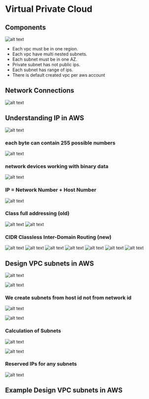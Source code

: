 # Virtual Private Cloud

## Components

![alt text](images/vpc-classification.png)

- Each vpc must be in one region.
- Each vpc have multi nested subnets.
- Each subnet must be in one AZ.
- Private subnet has not public ips.
- Each subnet has range of ips.
- There is default created vpc per aws account

## Network Connections

![alt text](images/network-connection-getway.png)

## Understanding IP in AWS

![alt text](images/understanding-ip-in-aws.png)

### each byte can contain 255 possible numbers

![alt text](images/image-1.png)

### network devices working with binary data

![alt text](images/image-2.png)

### IP = Network Number + Host Number

![alt text](images/image-3.png)

### Class full addressing (old)

![alt text](images/image-4.png)
![alt text](images/image-5.png)

### CIDR Classless Inter-Domain Routing (new)

![alt text](images/image-6.png)
![alt text](images/image-7.png)
![alt text](images/image-9.png)
![alt text](images/image-11.png)
![alt text](images/image-12.png)
![alt text](images/image-13.png)
![alt text](images/image-14.png)

## Design VPC subnets in AWS

![alt text](private-ips-from-iana.png)

![alt text](private-ips-considrations.png)

### We create subnets from host id not from network id

![alt text](subnets-from-host-id-1.png)

![alt text](subnets-from-host-id-2.png)

### Calculation of Subnets

![alt text](image-5.png)

![alt text](image-6.png)

### Reserved IPs for any subnets

![alt text](reserved-ips-for-any-subnets.png)

## Example Design VPC subnets in AWS
